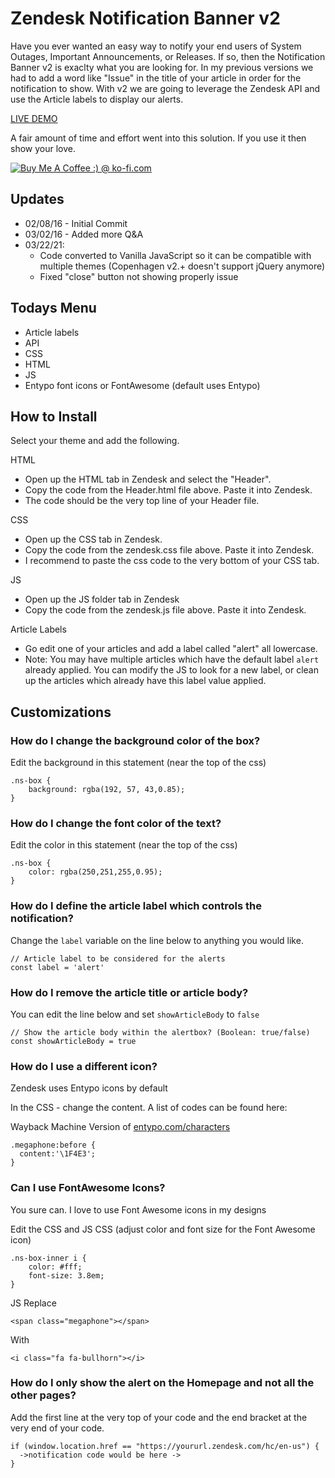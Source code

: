Zendesk Notification Banner v2
==============================

Have you ever wanted an easy way to notify your end users of System Outages, Important Announcements, or Releases.  If so, then the Notification Banner v2 is exaclty what you are looking for.  In my previous versions we had to add a word like "Issue" in the title of your article in order for the notification to show.  With v2 we are going to leverage the Zendesk API and use the Article labels to display our alerts.


[LIVE DEMO](https://mw-notification.zendesk.com/hc/en-us)


A fair amount of time and effort went into this solution.  If you use it then show your love.

<a href='http://ko-fi.com?i=8d141fc13e992fb' target='_blank'><img style='border:0px' src='http://ko-fi.com/img/button-4.png' border='0' alt='Buy Me A Coffee :) @ ko-fi.com' /></a>

Updates
-------
* 02/08/16 - Initial Commit
* 03/02/16 - Added more Q&A
* 03/22/21:
  * Code converted to Vanilla JavaScript so it can be compatible with multiple themes (Copenhagen v2.+ doesn't support jQuery anymore)
  * Fixed "close" button not showing properly issue


Todays Menu
-----------
* Article labels
* API
* CSS
* HTML
* JS
* Entypo font icons or FontAwesome (default uses Entypo)

How to Install
--------------

Select your theme and add the following.  

HTML
* Open up the HTML tab in Zendesk and select the "Header".
* Copy the code from the Header.html file above. Paste it into Zendesk.
* The code should be the very top line of your Header file.

CSS
* Open up the CSS tab in Zendesk.
* Copy the code from the zendesk.css file above.  Paste it into Zendesk.
* I recommend to paste the css code to the very bottom of your CSS tab.

JS
* Open up the JS folder tab in Zendesk
* Copy the code from the zendesk.js file above.  Paste it into Zendesk.

Article Labels
* Go edit one of your articles and add a label called "alert" all lowercase.
* Note: You may have multiple articles which have the default label `alert` already applied. You can modify the JS to look for a new label, or clean up the articles which already have this label value applied.

Customizations
--------------
### How do I change the background color of the box?

Edit the background in this statement (near the top of the css)
```
.ns-box {
    background: rgba(192, 57, 43,0.85);
}
```
### How do I change the font color of the text?

Edit the color in this statement (near the top of the css)

```
.ns-box {
    color: rgba(250,251,255,0.95);
}
```
### How do I define the article label which controls the notification?

Change the `label` variable on the line below to anything you would like.

```
// Article label to be considered for the alerts
const label = 'alert'
```

### How do I remove the article title or article body?

You can edit the line below and set `showArticleBody` to `false`

```
// Show the article body within the alertbox? (Boolean: true/false)
const showArticleBody = true
```
### How do I use a different icon?

Zendesk uses Entypo icons by default

In the CSS - change the content. A list of codes can be found here:

Wayback Machine Version of [entypo.com/characters](http://web.archive.org/web/20140912210715/http://entypo.com/characters/)

```
.megaphone:before { 
  content:'\1F4E3';
}
```
### Can I use FontAwesome Icons?

You sure can.  I love to use Font Awesome icons in my designs

Edit the CSS and JS
CSS (adjust color and font size for the Font Awesome icon)

```
.ns-box-inner i {
    color: #fff;
    font-size: 3.8em;
}
```
JS 
Replace

```
<span class="megaphone"></span>
```
With
```
<i class="fa fa-bullhorn"></i>
```
### How do I only show the alert on the Homepage and not all the other pages?

Add the first line at the very top of your code and the end bracket at the very end of your code.

```
if (window.location.href == "https://yoururl.zendesk.com/hc/en-us") {
  ->notification code would be here ->
}
```
